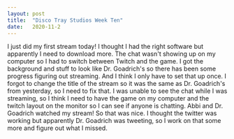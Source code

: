 ```yaml
---
layout: post
title:  "Disco Tray Studios Week Ten"
date:   2020-11-2
---
```

I just did my first stream today! I thought I had the right software but apparently I need to download more. The chat wasn't showing up on my computer so I had to switch between Twitch and the game. I got the background and stuff to look like Dr. Goadrich's so there has been some progress figuring out streaming. And I think I only have to set that up once. I forgot to change the title of the stream so it was the same as Dr. Goadrich's from yesterday, so I need to fix that. I was unable to see the chat while I was streaming, so I think I need to have the game on my computer and the twitch layout on the monitor so I can see if anyone is chatting. Abbi and Dr. Goadrich watched my stream! So that was nice. I thought the twitter was working but apparently Dr. Goadrich was tweeting, so I work on that some more and figure out what I missed. 
